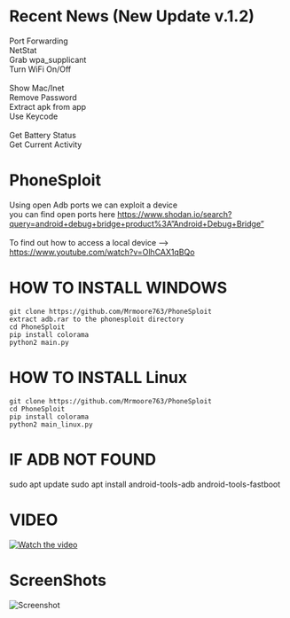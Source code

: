 # Recent News (New Update v.1.2)
Port Forwarding<br>        NetStat <br>
Grab wpa_supplicant <br>   Turn WiFi On/Off <br>                
Show Mac/Inet<br>          Remove Password<br>
Extract apk from app<br>   Use Keycode <br>           
Get Battery Status<br>     Get Current Activity<br>   

# PhoneSploit 
Using open Adb ports we can exploit a device
<br> you can find open ports here https://www.shodan.io/search?query=android+debug+bridge+product%3A”Android+Debug+Bridge”
<br>
<br> To find out how to access a local device --> https://www.youtube.com/watch?v=OlhCAX1qBQo


# HOW TO INSTALL WINDOWS
```
git clone https://github.com/Mrmoore763/PhoneSploit
extract adb.rar to the phonesploit directory 
cd PhoneSploit
pip install colorama
python2 main.py
```

# HOW TO INSTALL Linux
```
git clone https://github.com/Mrmoore763/PhoneSploit
cd PhoneSploit
pip install colorama
python2 main_linux.py
```
# IF ADB NOT FOUND
sudo apt update
sudo apt install android-tools-adb android-tools-fastboot



# VIDEO
[![Watch the video](https://img.youtube.com/vi/6XNf9s-PZxY/hqdefault.jpg)](https://www.youtube.com/watch?v=6XNf9s-PZxY)

# ScreenShots
![Screenshot](Screenshot.png)
